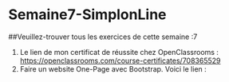 # Semaine7-SimplonLine
##Veuillez-trouver tous les exercices de cette semaine :7

1. Le lien de mon certificat de réussite chez OpenClassrooms : https://openclassrooms.com/course-certificates/708365529
2. Faire un website One-Page avec Bootstrap. Voici le lien :
